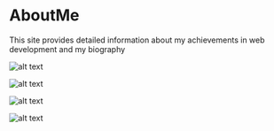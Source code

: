 # AboutMe
This site provides detailed information about my achievements in web development and my biography


![alt text](https://sun9-6.userapi.com/impg/JfwCihDTVrT3UCyFKtNnmBCrhYwoc02JOcefqg/Iii7tZu1ZyA.jpg?size=1914x957&quality=95&sign=da79ee3c9ea7e6c75b8b4418a8259d96&type=album)

![alt text](https://sun9-70.userapi.com/impg/6AmJxP4yDRBtyTVK4L4AiXxGMnNzOm9_32kycw/HqTo8GQ91Tw.jpg?size=1914x957&quality=95&sign=21a96a3d164c0ca6176da26e4f7c767b&type=album)

![alt text](https://sun9-51.userapi.com/impg/NhuIWA-TlbNDzxxjLiyrHfO9Qk0L3c4RhI-HFg/s9oIq81UC4E.jpg?size=1914x957&quality=95&sign=7c1678d92a4c932a78b9d860ba974f68&type=album)

![alt text](https://sun9-31.userapi.com/impg/gliBoloNk1hCTDEiPsKJoJTb6eNYxkLgYoa0mg/RYzd-Hw47Hs.jpg?size=1914x957&quality=95&sign=9c3f9d3e82ea1c57fe49e034cff3054b&type=album)
